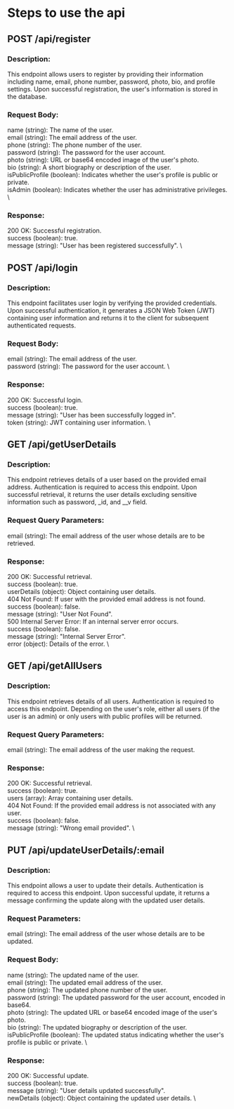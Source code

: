 # Steps to use the api

## POST /api/register

### Description:
This endpoint allows users to register by providing their information including name, email, phone number, password, photo, bio, and profile settings. Upon successful registration, the user's information is stored in the database.

### Request Body:
name (string): The name of the user. \
email (string): The email address of the user. \
phone (string): The phone number of the user. \
password (string): The password for the user account. \
photo (string): URL or base64 encoded image of the user's photo. \
bio (string): A short biography or description of the user. \
isPublicProfile (boolean): Indicates whether the user's profile is public or private. \
isAdmin (boolean): Indicates whether the user has administrative privileges. \

### Response:
200 OK: Successful registration. \
success (boolean): true. \
message (string): "User has been registered successfully". \

## POST /api/login


### Description:
This endpoint facilitates user login by verifying the provided credentials. Upon successful authentication, it generates a JSON Web Token (JWT) containing user information and returns it to the client for subsequent authenticated requests.

### Request Body:
email (string): The email address of the user. \
password (string): The password for the user account. \

### Response:
200 OK: Successful login. \
success (boolean): true. \
message (string): "User has been successfully logged in". \
token (string): JWT containing user information. \

## GET /api/getUserDetails

### Description:
This endpoint retrieves details of a user based on the provided email address. Authentication is required to access this endpoint. Upon successful retrieval, it returns the user details excluding sensitive information such as password,  _id, and __v field.

### Request Query Parameters:
email (string): The email address of the user whose details are to be retrieved.

### Response:
200 OK: Successful retrieval. \
success (boolean): true. \
userDetails (object): Object containing user details. \
404 Not Found: If user with the provided email address is not found. \
success (boolean): false. \
message (string): "User Not Found". \
500 Internal Server Error: If an internal server error occurs. \
success (boolean): false. \
message (string): "Internal Server Error". \
error (object): Details of the error. \

## GET /api/getAllUsers

### Description:
This endpoint retrieves details of all users. Authentication is required to access this endpoint. Depending on the user's role, either all users (if the user is an admin) or only users with public profiles will be returned.

### Request Query Parameters:
email (string): The email address of the user making the request.

### Response:
200 OK: Successful retrieval. \
success (boolean): true. \
users (array): Array containing user details. \
404 Not Found: If the provided email address is not associated with any user. \
success (boolean): false.  \
message (string): "Wrong email provided". \

## PUT /api/updateUserDetails/:email

### Description:
This endpoint allows a user to update their details. Authentication is required to access this endpoint. Upon successful update, it returns a message confirming the update along with the updated user details.

### Request Parameters:
email (string): The email address of the user whose details are to be updated.

### Request Body:
name (string): The updated name of the user. \
email (string): The updated email address of the user. \
phone (string): The updated phone number of the user. \
password (string): The updated password for the user account, encoded in base64. \
photo (string): The updated URL or base64 encoded image of the user's photo. \
bio (string): The updated biography or description of the user. \
isPublicProfile (boolean): The updated status indicating whether the user's profile is public or private. \

### Response:
200 OK: Successful update. \
success (boolean): true. \
message (string): "User details updated successfully". \
newDetails (object): Object containing the updated user details. \






